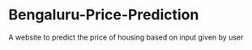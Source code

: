 # Bengaluru-Price-Prediction
A website to predict the price of housing based on input given by user
